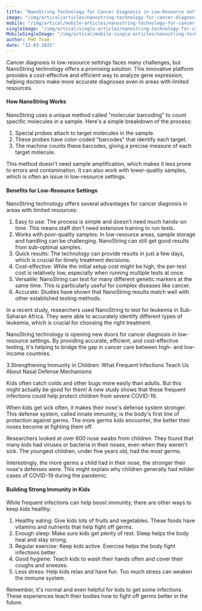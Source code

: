 ```yaml
---
title: "NanoString Technology for Cancer Diagnosis in Low-Resource Settings"
image: "/img/artical/articles/nanostring-technology-for-cancer-diagnosis-in-low-resource-settings.png"
mobile: "/img/artical/mobile-articles/nanostring-technology-for-cancer-diagnosis-in-low-resource-settings.png"
singleImage: "/img/artical/single-articles/nanostring-technology-for-cancer-diagnosis-in-low-resource-settings.png"
MobileSingleImage: "/img/artical/mobile-single-articles/nanostring-technology-for-cancer-diagnosis-in-low-resource-settings.png"
author: PHO Team
date: "12-03-2025"
---
```


Cancer diagnosis in low-resource settings faces many challenges, but NanoString technology offers a promising solution. This innovative platform provides a cost-effective and efficient way to analyze gene expression, helping doctors make more accurate diagnoses even in areas with limited resources.

#### How NanoString Works

NanoString uses a unique method called "molecular barcoding" to count specific molecules in a sample. Here's a simple breakdown of the process:

1.	Special probes attach to target molecules in the sample.
2.	These probes have color-coded "barcodes" that identify each target.
3.	The machine counts these barcodes, giving a precise measure of each target molecule.

This method doesn't need sample amplification, which makes it less prone to errors and contamination. It can also work with lower-quality samples, which is often an issue in low-resource settings.


#### Benefits for Low-Resource Settings

NanoString technology offers several advantages for cancer diagnosis in areas with limited resources:

1.	Easy to use: The process is simple and doesn't need much hands-on time. This means staff don't need extensive training to run tests.
2.	Works with poor-quality samples: In low-resource areas, sample storage and handling can be challenging. NanoString can still get good results from sub-optimal samples.
3.	Quick results: The technology can provide results in just a few days, which is crucial for timely treatment decisions.
4.	Cost-effective: While the initial setup cost might be high, the per-test cost is relatively low, especially when running multiple tests at once.
5.	Versatile: NanoString can test for many different genetic markers at the same time. This is particularly useful for complex diseases like cancer.
6.	Accurate: Studies have shown that NanoString results match well with other established testing methods.

In a recent study, researchers used NanoString to test for leukemia in Sub-Saharan Africa. They were able to accurately identify different types of leukemia, which is crucial for choosing the right treatment.

NanoString technology is opening new doors for cancer diagnosis in low-resource settings. By providing accurate, efficient, and cost-effective testing, it's helping to bridge the gap in cancer care between high- and low-income countries.


3.Strengthening Immunity in Children: What Frequent Infections Teach Us About Nasal Defense Mechanisms

Kids often catch colds and other bugs more easily than adults. But this might actually be good for them! A new study shows that these frequent infections could help protect children from severe COVID-19.

When kids get sick often, it makes their nose's defense system stronger. This defense system, called innate immunity, is the body's first line of protection against germs. The more germs kids encounter, the better their noses become at fighting them off.

Researchers looked at over 600 nose swabs from children. They found that many kids had viruses or bacteria in their noses, even when they weren't sick. The youngest children, under five years old, had the most germs.

Interestingly, the more germs a child had in their nose, the stronger their nose's defenses were. This might explain why children generally had milder cases of COVID-19 during the pandemic.

#### Building Strong Immunity in Kids

While frequent infections can help boost immunity, there are other ways to keep kids healthy:

1.	Healthy eating: Give kids lots of fruits and vegetables. These foods have vitamins and nutrients that help fight off germs.
2.	Enough sleep: Make sure kids get plenty of rest. Sleep helps the body heal and stay strong.
3.	Regular exercise: Keep kids active. Exercise helps the body fight infections better.
4.	Good hygiene: Teach kids to wash their hands often and cover their coughs and sneezes.
5.	Less stress: Help kids relax and have fun. Too much stress can weaken the immune system.

Remember, it's normal and even helpful for kids to get some infections. These experiences teach their bodies how to fight off germs better in the future.

